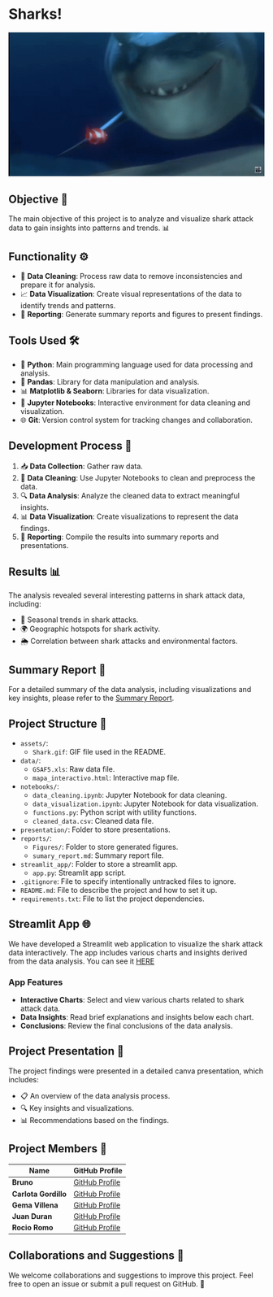 # Sharks!

<p align="center">
  <img src="https://github.com/GemaVNZ/Quest2.-Sharks/blob/main/assets/Shark.gif" alt="Descripción del GIF" width="700">
</p>

## Objective 🎯

The main objective of this project is to analyze and visualize shark attack data to gain insights into patterns and trends. 📊

## Functionality ⚙️

- 🧹 **Data Cleaning**: Process raw data to remove inconsistencies and prepare it for analysis.
- 📈 **Data Visualization**: Create visual representations of the data to identify trends and patterns.
- 📝 **Reporting**: Generate summary reports and figures to present findings.

## Tools Used 🛠️

- 🐍 **Python**: Main programming language used for data processing and analysis.
- 🐼 **Pandas**: Library for data manipulation and analysis.
- 📊 **Matplotlib & Seaborn**: Libraries for data visualization.
- 📓 **Jupyter Notebooks**: Interactive environment for data cleaning and visualization.
- 🌐 **Git**: Version control system for tracking changes and collaboration.

## Development Process 🚀

1. 📥 **Data Collection**: Gather raw data.
2. 🧹 **Data Cleaning**: Use Jupyter Notebooks to clean and preprocess the data.
3. 🔍 **Data Analysis**: Analyze the cleaned data to extract meaningful insights.
4. 📊 **Data Visualization**: Create visualizations to represent the data findings.
5. 📝 **Reporting**: Compile the results into summary reports and presentations.

## Results 📊

The analysis revealed several interesting patterns in shark attack data, including:
- 📅 Seasonal trends in shark attacks.
- 🌍 Geographic hotspots for shark activity.
- 🌦️ Correlation between shark attacks and environmental factors.

## Summary Report 📄

For a detailed summary of the data analysis, including visualizations and key insights, please refer to the [Summary Report](https://github.com/GemaVNZ/Quest2.-Sharks/blob/main/reports/sumary_report.md).

## Project Structure 📁

- `assets/`: 
  - `Shark.gif`: GIF file used in the README.
- `data/`: 
  - `GSAF5.xls`: Raw data file.
  - `mapa_interactivo.html`: Interactive map file.
- `notebooks/`: 
  - `data_cleaning.ipynb`: Jupyter Notebook for data cleaning.
  - `data_visualization.ipynb`: Jupyter Notebook for data visualization.
  - `functions.py`: Python script with utility functions.
  - `cleaned_data.csv`: Cleaned data file.
- `presentation/`: Folder to store presentations.
- `reports/`: 
  - `Figures/`: Folder to store generated figures.
  - `sumary_report.md`: Summary report file.
- `streamlit_app/`: Folder to store a streamlit app.
  - `app.py`: Streamlit app script.
- `.gitignore`: File to specify intentionally untracked files to ignore.
- `README.md`: File to describe the project and how to set it up.
- `requirements.txt`: File to list the project dependencies.

## Streamlit App 🌐

We have developed a Streamlit web application to visualize the shark attack data interactively. The app includes various charts and insights derived from the data analysis. You can see it [HERE](https://shark-analysis-project-zqkurirjbyuphhtn5sibnw.streamlit.app/)

### App Features

- **Interactive Charts**: Select and view various charts related to shark attack data.
- **Data Insights**: Read brief explanations and insights below each chart.
- **Conclusions**: Review the final conclusions of the data analysis.

## Project Presentation 🎤

The project findings were presented in a detailed canva presentation, which includes:
- 📋 An overview of the data analysis process.
- 🔍 Key insights and visualizations.
- 📊 Recommendations based on the findings.

## Project Members 👥

| Name       | GitHub Profile                           |
|------------|------------------------------------------|
| **Bruno** | [GitHub Profile](https://github.com/member1) |
| **Carlota Gordillo** | [GitHub Profile](https://github.com/carlotagordillo2) |
| **Gema Villena** | [GitHub Profile](https://github.com/GemaVNZ) |
| **Juan Duran** | [GitHub Profile](https://github.com/Jotis86) |
| **Rocio Romo** | [GitHub Profile](https://github.com/member5) |


## Collaborations and Suggestions 🤝

We welcome collaborations and suggestions to improve this project. Feel free to open an issue or submit a pull request on GitHub. 🐙

